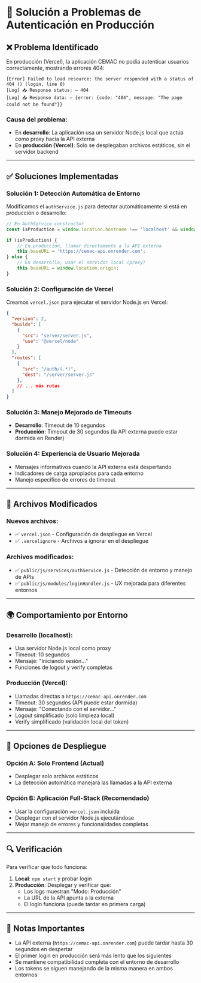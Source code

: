 # 🚀 Solución a Problemas de Autenticación en Producción

## ❌ **Problema Identificado**

En producción (Vercel), la aplicación CEMAC no podía autenticar usuarios correctamente, mostrando errores 404:

```
[Error] Failed to load resource: the server responded with a status of 404 () (login, line 0)
[Log] 📥 Response status: – 404
[Log] 📥 Response data: – {error: {code: "404", message: "The page could not be found"}}
```

### **Causa del problema:**
- En **desarrollo**: La aplicación usa un servidor Node.js local que actúa como proxy hacia la API externa
- En **producción (Vercel)**: Solo se desplegaban archivos estáticos, sin el servidor backend

---

## ✅ **Soluciones Implementadas**

### **Solución 1: Detección Automática de Entorno**

Modificamos el `authService.js` para detectar automáticamente si está en producción o desarrollo:

```javascript
// En AuthService constructor
const isProduction = window.location.hostname !== 'localhost' && window.location.hostname !== '127.0.0.1';

if (isProduction) {
    // En producción, llamar directamente a la API externa
    this.baseURL = 'https://cemac-api.onrender.com';
} else {
    // En desarrollo, usar el servidor local (proxy)
    this.baseURL = window.location.origin;
}
```

### **Solución 2: Configuración de Vercel**

Creamos `vercel.json` para ejecutar el servidor Node.js en Vercel:

```json
{
  "version": 2,
  "builds": [
    {
      "src": "server/server.js",
      "use": "@vercel/node"
    }
  ],
  "routes": [
    {
      "src": "/auth/(.*)",
      "dest": "/server/server.js"
    },
    // ... más rutas
  ]
}
```

### **Solución 3: Manejo Mejorado de Timeouts**

- **Desarrollo**: Timeout de 10 segundos
- **Producción**: Timeout de 30 segundos (la API externa puede estar dormida en Render)

### **Solución 4: Experiencia de Usuario Mejorada**

- Mensajes informativos cuando la API externa está despertando
- Indicadores de carga apropiados para cada entorno
- Manejo específico de errores de timeout

---

## 🔧 **Archivos Modificados**

### **Nuevos archivos:**
- ✅ `vercel.json` - Configuración de despliegue en Vercel
- ✅ `.vercelignore` - Archivos a ignorar en el despliegue

### **Archivos modificados:**
- ✅ `public/js/services/authService.js` - Detección de entorno y manejo de APIs
- ✅ `public/js/modules/loginHandler.js` - UX mejorada para diferentes entornos

---

## 🌍 **Comportamiento por Entorno**

### **Desarrollo (localhost):**
- Usa servidor Node.js local como proxy
- Timeout: 10 segundos
- Mensaje: "Iniciando sesión..."
- Funciones de logout y verify completas

### **Producción (Vercel):**
- Llamadas directas a `https://cemac-api.onrender.com`
- Timeout: 30 segundos (API puede estar dormida)
- Mensaje: "Conectando con el servidor..."
- Logout simplificado (solo limpieza local)
- Verify simplificado (validación local del token)

---

## 🚀 **Opciones de Despliegue**

### **Opción A: Solo Frontend (Actual)**
- Desplegar solo archivos estáticos
- La detección automática manejará las llamadas a la API externa

### **Opción B: Aplicación Full-Stack (Recomendado)**
- Usar la configuración `vercel.json` incluida
- Desplegar con el servidor Node.js ejecutándose
- Mejor manejo de errores y funcionalidades completas

---

## 🔍 **Verificación**

Para verificar que todo funciona:

1. **Local**: `npm start` y probar login
2. **Producción**: Desplegar y verificar que:
   - Los logs muestran "Modo: Producción"
   - La URL de la API apunta a la externa
   - El login funciona (puede tardar en primera carga)

---

## 📝 **Notas Importantes**

- La API externa (`https://cemac-api.onrender.com`) puede tardar hasta 30 segundos en despertar
- El primer login en producción será más lento que los siguientes
- Se mantiene compatibilidad completa con el entorno de desarrollo
- Los tokens se siguen manejando de la misma manera en ambos entornos